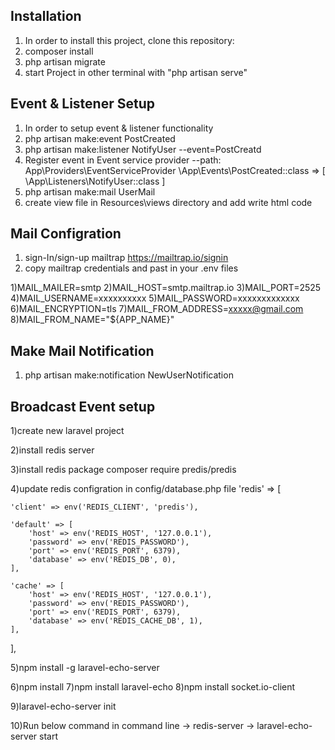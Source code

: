 ## Installation	
1) In order to install this project, clone this repository:
2) composer install
3) php artisan migrate
4) start Project in other terminal with "php artisan serve"
## Event & Listener Setup
1) In order to setup event & listener functionality
2) php artisan make:event PostCreated
3) php artisan make:listener NotifyUser --event=PostCreatd
4) Register event in Event service provider 
    --path: App\Providers\EventServiceProvider
    \App\Events\PostCreated::class => [
            \App\Listeners\NotifyUser::class
        ]
5) php artisan make:mail UserMail
6) create view file in Resources\views directory and add write html code 

## Mail Configration
1) sign-In/sign-up mailtrap https://mailtrap.io/signin 
2) copy mailtrap credentials and past in your .env files

1)MAIL_MAILER=smtp
2)MAIL_HOST=smtp.mailtrap.io
3)MAIL_PORT=2525
4)MAIL_USERNAME=xxxxxxxxxx
5)MAIL_PASSWORD=xxxxxxxxxxxxx
6)MAIL_ENCRYPTION=tls
7)MAIL_FROM_ADDRESS=xxxxx@gmail.com
8)MAIL_FROM_NAME="${APP_NAME}"

## Make Mail Notification
1) php artisan make:notification NewUserNotification



## Broadcast Event setup 
1)create new laravel project 

2)install redis server

3)install redis package
composer require predis/predis

4)update redis configration in config/database.php file
'redis' => [
 
    'client' => env('REDIS_CLIENT', 'predis'),
 
    'default' => [
        'host' => env('REDIS_HOST', '127.0.0.1'),
        'password' => env('REDIS_PASSWORD'),
        'port' => env('REDIS_PORT', 6379),
        'database' => env('REDIS_DB', 0),
    ],
 
    'cache' => [
        'host' => env('REDIS_HOST', '127.0.0.1'),
        'password' => env('REDIS_PASSWORD'),
        'port' => env('REDIS_PORT', 6379),
        'database' => env('REDIS_CACHE_DB', 1),
    ],
 
],

5)npm install -g laravel-echo-server

6)npm install
7)npm install laravel-echo
8)npm install socket.io-client

9)laravel-echo-server init

10)Run below command in command line
-> redis-server
-> laravel-echo-server start
